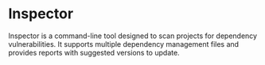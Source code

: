 # Inspector
Inspector is a command-line tool designed to scan projects for dependency vulnerabilities. It supports multiple dependency management files and provides reports with suggested versions to update.
